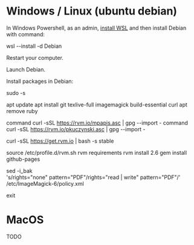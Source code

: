 # Windows / Linux (ubuntu debian)

In Windows Powershell, as an admin, [install WSL](https://docs.microsoft.com/en-us/windows/wsl/install) and then install Debian with command:

wsl --install -d Debian

Restart your computer.

Launch Debian.

Install packages in Debian:

sudo -s

apt update
apt install git texlive-full imagemagick build-essential curl
apt remove ruby

command curl -sSL https://rvm.io/mpapis.asc |  gpg --import -
command curl -sSL https://rvm.io/pkuczynski.asc |  gpg --import -

curl -sSL https://get.rvm.io |  bash -s stable

source /etc/profile.d/rvm.sh
rvm requirements
rvm install 2.6
gem install github-pages

sed -i_bak \
's/rights="none" pattern="PDF"/rights="read | write" pattern="PDF"/' \
/etc/ImageMagick-6/policy.xml

exit



# MacOS

TODO
